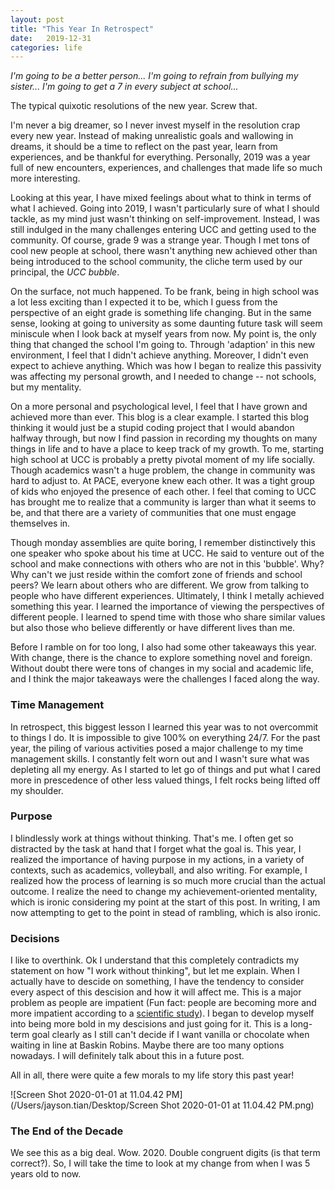 ```yaml
---
layout: post
title: "This Year In Retrospect"
date:   2019-12-31
categories: life
---
```


*I'm going to be a better person... I'm going to refrain from bullying my sister... I'm going to get a 7 in every subject at school...*

The typical quixotic resolutions of the new year. Screw that.

I'm never a big dreamer, so I never invest myself in the resolution crap every new year. Instead of making unrealistic goals and wallowing in dreams, it should be a time to reflect on the past year, learn from experiences, and be thankful for everything. Personally, 2019 was a year full of new encounters, experiences, and challenges that made life so much more interesting.

Looking at this year, I have mixed feelings about what to think in terms of what I achieved. Going into 2019, I wasn't particularly sure of what I should tackle, as my mind just wasn't thinking on self-improvement. Instead, I was still indulged in the many challenges entering UCC and getting used to the community. Of course, grade 9 was a strange year. Though I met tons of cool new people at school, there wasn't anything new achieved other than being introduced to the school community, the cliche term used by our principal, the *UCC bubble*.

On the surface, not much happened. To be frank, being in high school was a lot less exciting than I expected it to be, which I guess from the perspective of an eight grade is something life changing. But in the same sense, looking at going to university as some daunting future task will seem miniscule when I look back at myself years from now. My point is, the only thing that changed the school I'm going to. Through 'adaption' in this new environment, I feel that I didn't achieve anything. Moreover, I didn't even expect to achieve anything. Which was how I began to realize this passivity was affecting my personal growth, and I needed to change -- not schools, but my mentality.

On a more personal and psychological level, I feel that I have grown and achieved more than ever. This blog is a clear example. I started this blog thinking it would just be a stupid coding project that I would abandon halfway through, but now I find passion in recording my thoughts on many things in life and to have a place to keep track of my growth. To me, starting high school at UCC is probably a pretty pivotal moment of my life socially. Though academics wasn't a huge problem, the change in community was hard to adjust to. At PACE, everyone knew each other. It was a tight group of kids who enjoyed the presence of each other. I feel that coming to UCC has brought me to realize that a community is larger than what it seems to be, and that there are a variety of communities that one must engage themselves in.

Though monday assemblies are quite boring, I remember distinctively this one speaker who spoke about his time at UCC. He said to venture out of the school and make connections with others who are not in this 'bubble'. Why? Why can't we just reside within the comfort zone of friends and school peers? We learn about others who are different. We grow from talking to people who have different experiences. Ultimately, I think I metally achieved something this year. I learned the importance of viewing the perspectives of different people. I learned to spend time with those who share similar values but also those who believe differently or have different lives than me.  

Before I ramble on for too long, I also had some other takeaways this year. With change, there is the chance to explore something novel and foreign. Without doubt there were tons of changes in my social and academic life, and I think the major takeaways were the challenges I faced along the way. 

### Time Management

In retrospect, this biggest lesson I learned this year was to not overcommit to things I do. It is impossible to give 100% on everything 24/7. For the past year, the piling of various activities posed a major challenge to my time management skills. I constantly felt worn out and I wasn't sure what was depleting all my energy. As I started to let go of things and put what I cared more in prescedence of other less valued things, I felt rocks being lifted off my shoulder.

### Purpose

I blindlessly work at things without thinking. That's me. I often get so distracted by the task at hand that I forget what the goal is. This year, I realized the importance of having purpose in my actions, in a variety of contexts, such as academics, volleyball, and also writing. For example, I realized how the process of learning is so much more crucial than the actual outcome. I realize the need to change my achievement-oriented mentality, which is ironic considering my point at the start of this post. In writing, I am now attempting to get to the point in stead of rambling, which is also ironic.

### Decisions

I like to overthink. Ok I understand that this completely contradicts my statement on how "I work without thinking", but let me explain. When I actually have to descide on something, I have the tendency to consider every aspect of this descision and how it will affect me. This is a major problem as people are impatient (Fun fact: people are becoming more and more impatient according to a [scientific study](https://www.bostonglobe.com/lifestyle/style/2013/02/01/the-growing-culture-impatience-where-instant-gratification-makes-crave-more-instant-gratification/q8tWDNGeJB2mm45fQxtTQP/story.html)). I began to develop myself into being more bold in my descisions and just going for it. This is a long-term goal clearly as I still can't decide if I want vanilla or chocolate when waiting in line at Baskin Robins. Maybe there are too many options nowadays. I will definitely talk about this in a future post.

All in all, there were quite a few morals to my life story this past year! 

![Screen Shot 2020-01-01 at 11.04.42 PM](/Users/jayson.tian/Desktop/Screen Shot 2020-01-01 at 11.04.42 PM.png)

### The End of the Decade

We see this as a big deal. Wow. 2020. Double congruent digits (is that term correct?). So, I will take the time to look at my change from when I was 5 years old to now.